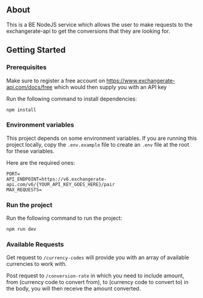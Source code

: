## About

This is a BE NodeJS service which allows the user to make requests to the exchangerate-api to get the conversions that they are looking for.

## Getting Started

### Prerequisites

Make sure to register a free account on https://www.exchangerate-api.com/docs/free which would then supply you with an API key

Run the following command to install dependencies:

```shell
npm install
```

### Environment variables

This project depends on some environment variables.
If you are running this project locally, copy the `.env.example` file to create an `.env` file at the root for these variables.

Here are the required ones:

```
PORT=
API_ENDPOINT=https://v6.exchangerate-api.com/v6/{YOUR_API_KEY_GOES_HERE}/pair
MAX_REQUESTS=
```

### Run the project

Run the following command to run the project:

```shell
npm run dev
```

### Available Requests

Get request to `/currency-codes` will provide you with an array of available currencies to work with.

Post request to `/conversion-rate` in which you need to include amount, from (currency code to convert from), to (currency code to convert to) in the body, you will then receive the amount converted.